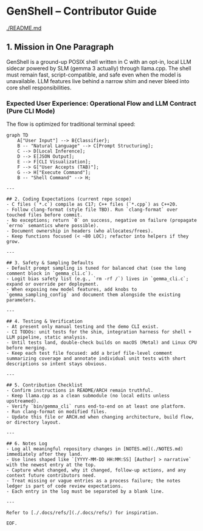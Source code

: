 # GenShell – Contributor Guide

[./README.md](./README.md)

## 1. Mission in One Paragraph
GenShell is a ground-up POSIX shell written in C with an opt-in, local LLM sidecar powered by SLM (gemma 3 actually) through llama.cpp. The shell must remain fast, script-compatible, and safe even when the model is unavailable. LLM features live behind a narrow shim and never bleed into core shell responsibilities.

### Expected User Experience: Operational Flow and LLM Contract (Pure CLI Mode)

The flow is optimized for traditional terminal speed:

```mermaid
graph TD
    A["User Input"] --> B{Classifier};
    B -- "Natural Language" --> C[Prompt Structuring];
    C --> D[Local Inference];
    D --> E[JSON Output];
    E --> F[CLI Visualization];
    F --> G["User Accepts (TAB)"];
    G --> H["Execute Command"];
    B -- "Shell Command" --> H;

---

## 2. Coding Expectations (current repo scope)
- C files (`*.c`) compile as C17; C++ files (`*.cpp`) as C++20.
- Follow clang-format (style file TBD). Run `clang-format` over touched files before commit.
- No exceptions; return `0` on success, negative on failure (propagate `errno` semantics where possible).
- Document ownership in headers (who allocates/frees).
- Keep functions focused (< ~80 LOC); refactor into helpers if they grow.

---

## 3. Safety & Sampling Defaults
- Default prompt sampling is tuned for balanced chat (see the long comment block in `gemma_cli.c`).
- Logit bias safety list (e.g., `rm -rf /`) lives in `gemma_cli.c`; expand or override per deployment.
- When exposing new model features, add knobs to `gemma_sampling_config` and document them alongside the existing parameters.

---

## 4. Testing & Verification
- At present only manual testing and the demo CLI exist.
- CI TODOs: unit tests for the shim, integration harness for shell + LLM pipeline, static analysis.
- Until tests land, double-check builds on macOS (Metal) and Linux CPU before merging.
- Keep each test file focused: add a brief file-level comment summarizing coverage and annotate individual unit tests with short descriptions so intent stays obvious.

---

## 5. Contribution Checklist
- Confirm instructions in README/ARCH remain truthful.
- Keep llama.cpp as a clean submodule (no local edits unless upstreamed).
- Verify `bin/gemma_cli` runs end-to-end on at least one platform.
- Run clang-format on modified files.
- Update this file or ARCH.md when changing architecture, build flow, or directory layout.

---

## 6. Notes Log
- Log all meaningful repository changes in [NOTES.md](./NOTES.md) immediately after they land.
- Use lines shaped like `[YYYY-MM-DD HH:MM:SS] [Author] > narrative` with the newest entry at the top.
- Capture what changed, why it changed, follow-up actions, and any context future contributors need.
- Treat missing or vague entries as a process failure; the notes ledger is part of code review expectations.
- Each entry in the log must be separated by a blank line.

---

Refer to [./.docs/refs/](./.docs/refs/) for inspiration.

EOF.
